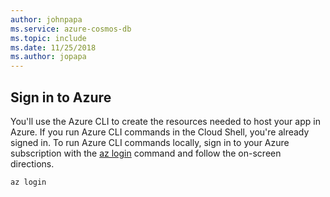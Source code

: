 ```yaml
---
author: johnpapa
ms.service: azure-cosmos-db
ms.topic: include
ms.date: 11/25/2018
ms.author: jopapa
---
```

## Sign in to Azure

You'll use the Azure CLI to create the resources needed to host your app in Azure. If you run Azure CLI commands in the Cloud Shell, you're already signed in. To run Azure CLI commands locally, sign in to your Azure subscription with the [az login](/cli/azure/) command and follow the on-screen directions.

```azurecli
az login
```

